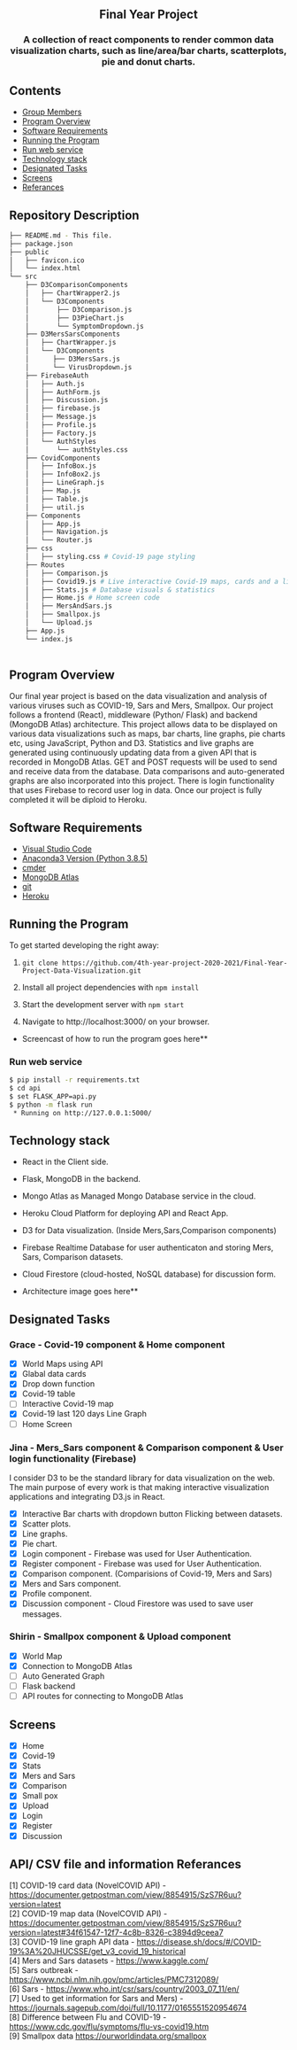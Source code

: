 <h2 align="center">
    Final Year Project
</h3>

<h3 align="center">
    A collection of react components to render common data visualization charts, such as line/area/bar charts, scatterplots, pie and donut charts.
</h4>

## Contents
- [Group Members](#group-members)
- [Program Overview](#program-overview)
- [Software Requirements](#software-requirements)
- [Running the Program](#running-the-program)
- [Run web service](#run-web-service)
- [Technology stack](#technology-stack)
- [Designated Tasks](#designated-tasks)
- [Screens](#screens)
- [Referances](#referances)

## Repository Description 

```bash
├── README.md - This file.
├── package.json 
├── public
│   ├── favicon.ico 
│   └── index.html 
└── src
    ├── D3ComparisonComponents
    │   ├── ChartWrapper2.js 
    │   └── D3Components
    │       ├── D3Comparison.js 
    │       ├── D3PieChart.js
    │       └── SymptomDropdown.js 
    ├── D3MersSarsComponents
    │   ├── ChartWrapper.js 
    │   └── D3Components
    │      ├── D3MersSars.js
    │      └── VirusDropdown.js 
    ├── FirebaseAuth
    │   ├── Auth.js 
    │   ├── AuthForm.js 
    │   ├── Discussion.js 
    │   ├── firebase.js 
    │   ├── Message.js 
    │   ├── Profile.js 
    │   ├── Factory.js 
    │   └── AuthStyles
    │       └── authStyles.css
    ├── CovidComponents
    │   ├── InfoBox.js
    │   ├── InfoBox2.js  
    │   ├── LineGraph.js 
    │   ├── Map.js 
    │   ├── Table.js 
    │   ├── util.js 
    ├── Components
    │   ├── App.js
    │   ├── Navigation.js  
    │   └── Router.js 
    ├── css
    │   ├── styling.css # Covid-19 page styling
    ├── Routes
    │   ├── Comparison.js 
    │   ├── Covid19.js # Live interactive Covid-19 maps, cards and a line graph
    │   ├── Stats.js # Database visuals & statistics
    │   ├── Home.js # Home screen code
    │   ├── MersAndSars.js  
    │   ├── Smallpox.js 
    │   └── Upload.js 
    ├── App.js
    └── index.js
    
```

## Program Overview
Our final year project is based on the data visualization and analysis of various viruses such as COVID-19, Sars and Mers, Smallpox. Our project follows a frontend (React), middleware (Python/ Flask) and backend (MongoDB Atlas) architecture. This project allows data to be displayed on various data visualizations such as maps, bar charts, line graphs, pie charts etc, using JavaScript, Python and D3. Statistics and live graphs are generated using continuously updating data from a given API that is recorded in MongoDB Atlas. GET and POST requests will be used to send and receive data from the database. Data comparisons and auto-generated graphs are also incorporated into this project. There is login functionality that uses Firebase to record user log in data. Once our project is fully completed it will be diploid to Heroku. 

## Software Requirements
- [Visual Studio Code](https://code.visualstudio.com/download)
- [Anaconda3 Version (Python 3.8.5)](https://www.anaconda.com/products/individual)
- [cmder](https://cmder.net/)
- [MongoDB Atlas](https://www.mongodb.com/cloud/atlas/lp/try2?utm_source=google&utm_campaign=gs_emea_ireland_search_core_brand_atlas_desktop&utm_term=mongodb%20atlas&utm_medium=cpc_paid_search&utm_ad=e&utm_ad_campaign_id=12212624527&gclid=Cj0KCQiA-aGCBhCwARIsAHDl5x8_dfnh9PWedNlnlRjFzg8yn4SIV5UxJTl9bBAb7SfrZy6IE2JXCdoaAp7tEALw_wcB)
- [git](https://git-scm.com/downloads)
- [Heroku](https://www.heroku.com/)


## Running the Program
To get started developing the right away:

1) `git clone https://github.com/4th-year-project-2020-2021/Final-Year-Project-Data-Visualization.git`

2) Install all project dependencies with  `npm install`

3) Start the development server with `npm start`

4) Navigate to http://localhost:3000/ on your browser.

- Screencast of how to run the program goes here**

### Run web service

```bash
$ pip install -r requirements.txt
$ cd api
$ set FLASK_APP=api.py
$ python -m flask run
 * Running on http://127.0.0.1:5000/
 ```

## Technology stack

- React in the Client side.

- Flask, MongoDB in the backend.

- Mongo Atlas as Managed Mongo Database service in the cloud.

- Heroku Cloud Platform for deploying API and React App.

- D3 for Data visualization. (Inside Mers,Sars,Comparison components)

- Firebase Realtime Database for user authenticaton and storing Mers, Sars, Comparison datasets.

- Cloud Firestore (cloud-hosted, NoSQL database) for discussion form.

- Architecture image goes here**

## Designated Tasks

### Grace - Covid-19 component & Home component

- [x] World Maps using API
- [x] Glabal data cards
- [x] Drop down function
- [x] Covid-19 table
- [ ] Interactive Covid-19 map
- [x] Covid-19 last 120 days Line Graph
- [ ] Home Screen

### Jina - Mers_Sars component & Comparison component & User login functionality (Firebase)

I consider D3 to be the standard library for data visualization on the web.
The main purpose of every work is that making interactive visualization applications and integrating D3.js in React.

- [x] Interactive Bar charts with dropdown button Flicking between datasets.
- [x] Scatter plots.
- [x] Line graphs.
- [x] Pie chart.
- [x] Login component - Firebase was used for User Authentication. 
- [x] Register component - Firebase was used for User Authentication. 
- [x] Comparison component. (Comparisions of Covid-19, Mers and Sars)
- [x] Mers and Sars component.
- [x] Profile component.
- [x] Discussion component - Cloud Firestore was used to save user messages.

### Shirin - Smallpox component & Upload component

- [x] World Map 
- [x] Connection to MongoDB Atlas
- [ ] Auto Generated Graph
- [ ] Flask backend
- [ ] API routes for connecting to MongoDB Atlas

## Screens

- [x] Home
- [x] Covid-19
- [x] Stats
- [x] Mers and Sars
- [x] Comparison
- [x] Small pox
- [x] Upload
- [X] Login
- [X] Register
- [X] Discussion

## API/ CSV file and information Referances
[1] COVID-19 card data (NovelCOVID API) - https://documenter.getpostman.com/view/8854915/SzS7R6uu?version=latest <br>
[2] COVID-19 map data (NovelCOVID API) - https://documenter.getpostman.com/view/8854915/SzS7R6uu?version=latest#34f61547-12f7-4c8b-8326-c3894d9ceea7 <br>
[3] COVID-19 line graph API data - https://disease.sh/docs/#/COVID-19%3A%20JHUCSSE/get_v3_covid_19_historical<br>
[4] Mers and Sars datasets - https://www.kaggle.com/ <br>
[5] Sars outbreak - https://www.ncbi.nlm.nih.gov/pmc/articles/PMC7312089/<br>
[6] Sars - https://www.who.int/csr/sars/country/2003_07_11/en/<br>
[7] Used to get information for Sars and Mers) - https://journals.sagepub.com/doi/full/10.1177/0165551520954674<br>
[8] Difference between Flu and COVID-19 - https://www.cdc.gov/flu/symptoms/flu-vs-covid19.htm<br>
[9] Smallpox data https://ourworldindata.org/smallpox<br>


